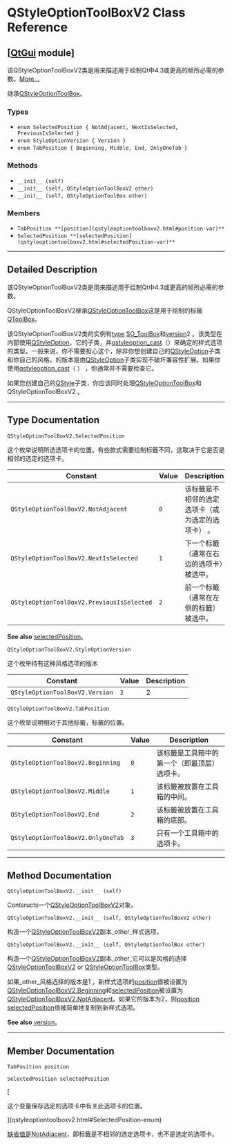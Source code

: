 # QStyleOptionToolBoxV2 Class Reference

## [[QtGui](index.htm) module]

该QStyleOptionToolBoxV2类是用来描述用于绘制Qt中4.3或更高的帧所必需的参数。[More...](#details)

继承[QStyleOptionToolBox](qstyleoptiontoolbox.html)。

### Types

*   `enum SelectedPosition { NotAdjacent, NextIsSelected, PreviousIsSelected }`
*   `enum StyleOptionVersion { Version }`
*   `enum TabPosition { Beginning, Middle, End, OnlyOneTab }`

### Methods

*   `__init__ (self)`
*   `__init__ (self, QStyleOptionToolBoxV2 other)`
*   `__init__ (self, QStyleOptionToolBox other)`

### Members

*   `TabPosition **[position](qstyleoptiontoolboxv2.html#position-var)**`
*   `SelectedPosition **[selectedPosition](qstyleoptiontoolboxv2.html#selectedPosition-var)**`

* * *

## Detailed Description

该QStyleOptionToolBoxV2类是用来描述用于绘制Qt中4.3或更高的帧所必需的参数。

QStyleOptionToolBoxV2继承[QStyleOptionToolBox](qstyleoptiontoolbox.html)这是用于绘制的标籤[QToolBox](qtoolbox.html)。

该QStyleOptionToolBoxV2类的实例有[type](qstyleoption.html#type-varx) [SO_ToolBox](qstyleoption.html#OptionType-enum)和[version](qstyleoption.html#version-var)2 。该类型在内部使用[QStyleOption](qstyleoption.html)，它的子类，并[qstyleoption_cast](qstyleoption.html#qstyleoption_cast)（）来确定的样式选项的类型。一般来说，你不需要担心这个，除非你想创建自己的[QStyleOption](qstyleoption.html)子类和你自己的风格。的版本是由[QStyleOption](qstyleoption.html)子类实现不破坏兼容性扩展。如果你使用[qstyleoption_cast](qstyleoption.html#qstyleoption_cast)（ ） ，你通常并不需要检查它。

如果您创建自己的[QStyle](qstyle.html)子类，你应该同时处理[QStyleOptionToolBox](qstyleoptiontoolbox.html)和QStyleOptionToolBoxV2 。

* * *

## Type Documentation

```
QStyleOptionToolBoxV2.SelectedPosition
```

这个枚举说明所选选项卡的位置。有些款式需要绘制标籤不同，这取决于它是否是相邻的选定的选项卡。

| Constant | Value | Description |
| --- | --- | --- |
| `QStyleOptionToolBoxV2.NotAdjacent` | `0` | 该标籤是不相邻的选定选项卡（或为选定的选项卡） 。 |
| `QStyleOptionToolBoxV2.NextIsSelected` | `1` | 下一个标籤（通常在右边的选项卡）被选中。 |
| `QStyleOptionToolBoxV2.PreviousIsSelected` | `2` | 前一个标籤（通常在左侧的标籤）被选中。 |

**See also** [selectedPosition](qstyleoptiontoolboxv2.html#selectedPosition-var)。

```
QStyleOptionToolBoxV2.StyleOptionVersion
```

这个枚举持有这种风格选项的版本

| Constant | Value | Description |
| --- | --- | --- |
| `QStyleOptionToolBoxV2.Version` | `2` | 2 |

```
QStyleOptionToolBoxV2.TabPosition
```

这个枚举说明相对于其他标籤，标籤的位置。

| Constant | Value | Description |
| --- | --- | --- |
| `QStyleOptionToolBoxV2.Beginning` | `0` | 该标籤是工具箱中的第一个（即最顶层）选项卡。 |
| `QStyleOptionToolBoxV2.Middle` | `1` | 该标籤被放置在工具箱的中间。 |
| `QStyleOptionToolBoxV2.End` | `2` | 该标籤被放置在工具箱的底部。 |
| `QStyleOptionToolBoxV2.OnlyOneTab` | `3` | 只有一个工具箱中的选项卡。 |

* * *

## Method Documentation

```
QStyleOptionToolBoxV2.__init__ (self)
```

Contsructs一个[QStyleOptionToolBoxV2](qstyleoptiontoolboxv2.html)对象。

```
QStyleOptionToolBoxV2.__init__ (self, QStyleOptionToolBoxV2 other)
```

构造一个[QStyleOptionToolBoxV2](qstyleoptiontoolboxv2.html)副本_other_样式选项。

```
QStyleOptionToolBoxV2.__init__ (self, QStyleOptionToolBox other)
```

构造一个[QStyleOptionToolBoxV2](qstyleoptiontoolboxv2.html)副本_other_它可以是风格的选择[QStyleOptionToolBoxV2](qstyleoptiontoolboxv2.html) or [QStyleOptionToolBox](qstyleoptiontoolbox.html)类型。

如果_other_风格选择的版本是1 ，新样式选项的[position](qstyleoptiontab.html#position-var)值被设置为[QStyleOptionToolBoxV2.Beginning](qstyleoptiontoolboxv2.html#TabPosition-enum)和[selectedPosition](qstyleoptiontoolboxv2.html#selectedPosition-var)被设置为[QStyleOptionToolBoxV2.NotAdjacent](qstyleoptiontoolboxv2.html#SelectedPosition-enum)。如果它的版本为2，则[position](qstyleoptiontab.html#position-var) [selectedPosition](qstyleoptiontoolboxv2.html#selectedPosition-var)值被简单地复制到新样式选项。

**See also** [version](qstyleoption.html#version-var)。

* * *

## Member Documentation

```
TabPosition position
```

[](qstyleoptiontoolboxv2.html#TabPosition-enum)

```
SelectedPosition selectedPosition
```

[

这个变量保存选定的选项卡中有关此选项卡的位置。

](qstyleoptiontoolboxv2.html#SelectedPosition-enum)

[缺省值是](qstyleoptiontoolboxv2.html#SelectedPosition-enum)[NotAdjacent](qstyleoptiontoolboxv2.html#SelectedPosition-enum)，即标籤是不相邻的选定选项卡，也不是选定的选项卡。